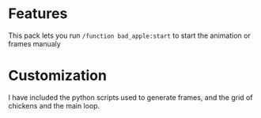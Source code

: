 # Features
This pack lets you run `/function bad_apple:start` to start the animation or frames manualy

# Customization
I have included the python scripts used to generate frames, and the grid of chickens and the main loop.